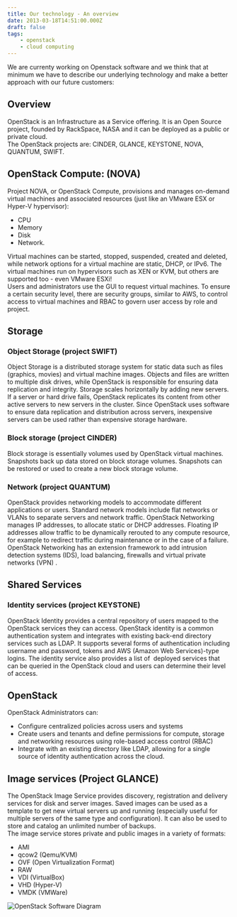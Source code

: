 ```yaml
---
title: Our technology - An overview
date: 2013-03-18T14:51:00.000Z
draft: false
tags:
    - openstack
    - cloud computing
---
```


We are currenty working on Openstack software and we think that at minimum we have to describe our underlying technology and make a better approach with our future customers:  
  
## Overview
OpenStack is an Infrastructure as a Service offering. It is an Open Source project, founded by RackSpace, NASA and it can be deployed as a public or private cloud.  
The OpenStack projects are: CINDER, GLANCE, KEYSTONE, NOVA, QUANTUM, SWIFT.  
  
## OpenStack Compute: (NOVA)
Project NOVA, or OpenStack Compute, provisions and manages on-demand virtual machines and associated resources (just like an VMware ESX or Hyper-V hypervisor): 

* CPU
* Memory
* Disk
* Network.

Virtual machines can be started, stopped, suspended, created and deleted, while network options for a virtual machine are static, DHCP, or IPv6. The virtual machines run on hypervisors such as XEN or KVM, but others are supported too - even VMware ESXi!  
Users and administrators use the GUI to request virtual machines. To ensure a certain security level, there are security groups, similar to AWS, to control access to virtual machines and RBAC to govern user access by role and project.  
  
## Storage
### Object Storage (project SWIFT)
Object Storage is a distributed storage system for static data such as files (graphics, movies) and virtual machine images. Objects and files are written to multiple disk drives, while OpenStack is responsible for ensuring data replication and integrity. Storage scales horizontally by adding new servers. If a server or hard drive fails, OpenStack replicates its content from other active servers to new servers in the cluster. Since OpenStack uses software to ensure data replication and distribution across servers, inexpensive servers can be used rather than expensive storage hardware.  
  
### Block storage (project CINDER)
Block storage is essentially volumes used by OpenStack virtual machines. Snapshots back up data stored on block storage volumes. Snapshots can be restored or used to create a new block storage volume.  
  
### Network (project QUANTUM)
OpenStack provides networking models to accommodate different applications or users. Standard network models include flat networks or VLANs to separate servers and network traffic. OpenStack Networking manages IP addresses, to allocate static or DHCP addresses. Floating IP addresses allow traffic to be dynamically rerouted to any compute resource, for example to redirect traffic during maintenance or in the case of a failure. OpenStack Networking has an extension framework to add intrusion detection systems (IDS), load balancing, firewalls and virtual private networks (VPN) .  
  
## Shared Services
### Identity services (project KEYSTONE)
OpenStack Identity provides a central repository of users mapped to the OpenStack services they can access. OpenStack identity is a common authentication system and integrates with existing back-end directory services such as LDAP. It supports several forms of authentication including username and password, tokens and AWS (Amazon Web Services)-type logins. The identity service also provides a list of  deployed services that can be queried in the OpenStack cloud and users can determine their level of access.

## OpenStack

OpenStack Administrators can:  

* Configure centralized policies across users and systems
* Create users and tenants and define permissions for compute, storage and networking resources using role-based access control (RBAC)
* Integrate with an existing directory like LDAP, allowing for a single source of identity authentication across the cloud.

  
## Image services (Project GLANCE)
The OpenStack Image Service provides discovery, registration and delivery services for disk and server images. Saved images can be used as a template to get new virtual servers up and running (especially useful for multiple servers of the same type and configuration). It can also be used to store and catalog an unlimited number of backups.  
The image service stores private and public images in a variety of formats:  

* AMI
* qcow2 (Qemu/KVM)
* OVF (Open Virtualization Format)
* RAW
* VDI (VirtualBox)
* VHD (Hyper-V)
* VMDK (VMWare)

![OpenStack Software Diagram](/openstack-software-diagram.png 'OpenStack Software Diagram')
